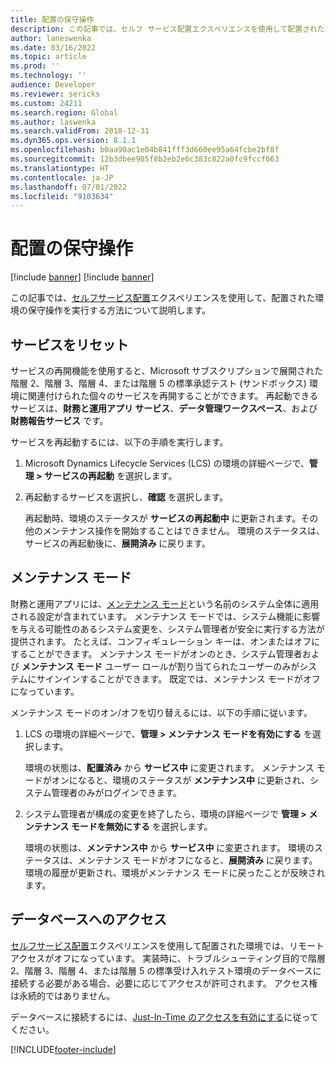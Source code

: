 ```yaml
---
title: 配置の保守操作
description: この記事では、セルフ サービス配置エクスペリエンスを使用して配置された環境の保守操作を実行する方法について説明します。
author: laneswenka
ms.date: 03/16/2022
ms.topic: article
ms.prod: ''
ms.technology: ''
audience: Developer
ms.reviewer: sericks
ms.custom: 24211
ms.search.region: Global
ms.author: laswenka
ms.search.validFrom: 2018-12-31
ms.dyn365.ops.version: 8.1.1
ms.openlocfilehash: b0aa90ac1e04b841fff3d660ee95a64fcbe2bf8f
ms.sourcegitcommit: 12b3dbee905f8b2eb2e6c383c822a0fc9fccf063
ms.translationtype: HT
ms.contentlocale: ja-JP
ms.lasthandoff: 07/01/2022
ms.locfileid: "9103634"
---
```

# <a name="maintenance-operations-for-deployments"></a>配置の保守操作

[!include [banner](../includes/banner.md)]
[!include [banner](../includes/limited-availability.md)]

この記事では、[セルフサービス配置](infrastructure-stack.md)エクスペリエンスを使用して、配置された環境の保守操作を実行する方法について説明します。

## <a name="restart-services"></a>サービスをリセット

サービスの再開機能を使用すると、Microsoft サブスクリプションで展開された階層 2、階層 3、階層 4、または階層 5 の標準承認テスト (サンドボックス) 環境に関連付けられた個々のサービスを再開することができます。 再起動できるサービスは、**財務と運用アプリ サービス**、**データ管理ワークスペース**、および **財務報告サービス** です。

サービスを再起動するには、以下の手順を実行します。

1. Microsoft Dynamics Lifecycle Services (LCS) の環境の詳細ページで、**管理 \> サービスの再起動** を選択します。
2. 再起動するサービスを選択し、**確認** を選択します。

    再起動時、環境のステータスが **サービスの再起動中** に更新されます。その他のメンテナンス操作を開始することはできません。 環境のステータスは、サービスの再起動後に、**展開済み** に戻ります。

## <a name="maintenance-mode"></a>メンテナンス モード

財務と運用アプリには、[メンテナンス モード](../sysadmin/maintenance-mode.md)という名前のシステム全体に適用される設定が含まれています。 メンテナンス モードでは、システム機能に影響を与える可能性のあるシステム変更を、システム管理者が安全に実行する方法が提供されます。 たとえば、コンフィギュレーション キーは、オンまたはオフにすることができます。 メンテナンス モードがオンのとき、システム管理者および **メンテナンス モード** ユーザー ロールが割り当てられたユーザーのみがシステムにサインインすることができます。 既定では、メンテナンス モードがオフになっています。

メンテナンス モードのオン/オフを切り替えるには、以下の手順に従います。

1. LCS の環境の詳細ページで、**管理 \> メンテナンス モードを有効にする** を選択します。

    環境の状態は、**配置済み** から **サービス中** に変更されます。 メンテナンス モードがオンになると、環境のステータスが **メンテナンス中** に更新され、システム管理者のみがログインできます。

2. システム管理者が構成の変更を終了したら、環境の詳細ページで **管理 \> メンテナンス モードを無効にする** を選択します。

    環境の状態は、**メンテナンス中** から **サービス中** に変更されます。 環境のステータスは、メンテナンス モードがオフになると、**展開済み** に戻ります。 環境の履歴が更新され、環境がメンテナンス モードに戻ったことが反映されます。

## <a name="access-database"></a>データベースへのアクセス

[セルフサービス配置](infrastructure-stack.md)エクスペリエンスを使用して配置された環境では、リモート アクセスがオフになっています。 実装時に、トラブルシューティング目的で階層 2、階層 3、階層 4、または階層 5 の標準受け入れテスト環境のデータベースに接続する必要がある場合、必要に応じてアクセスが許可されます。 アクセス権は永続的ではありません。

データベースに接続するには、[Just-In-Time のアクセスを有効にする](../database/database-just-in-time-jit-access.md)に従ってください。


[!INCLUDE[footer-include](../../../includes/footer-banner.md)]

